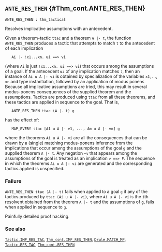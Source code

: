 ## `ANTE_RES_THEN` {#Thm_cont.ANTE_RES_THEN}


```
ANTE_RES_THEN : thm_tactical
```



Resolves implicative assumptions with an antecedent.


Given a theorem-tactic `ttac` and a theorem `A |- t`, the function
`ANTE_RES_THEN` produces a tactic that attempts to match `t` to the antecedent
of each implication
    
       Ai |- !x1...xn. ui ==> vi
    
(where `Ai` is just `!x1...xn. ui ==> vi`) that occurs among the
assumptions of a goal. If the antecedent `ui` of any implication matches `t`,
then an instance of `Ai u A |- vi` is obtained by specialization of the
variables `x1`, ..., `xn` and type instantiation, followed by an application of
modus ponens.  Because all implicative assumptions are tried, this may result
in several modus-ponens consequences of the supplied theorem and the
assumptions.  Tactics are produced using `ttac` from all these theorems, and
these tactics are applied in sequence to the goal.  That is,
    
       ANTE_RES_THEN ttac (A |- t) g
    
has the effect of:
    
       MAP_EVERY ttac [A1 u A |- v1, ..., Am u A |- vm] g
    
where the theorems `Ai u A |- vi` are all the consequences that can
be drawn by a (single) matching modus-ponens inference from the implications
that occur among the assumptions of the goal `g` and the supplied theorem
`A |- t`.  Any negation `~v` that appears among the assumptions of the goal is
treated as an implication `v ==> F`.  The sequence in which the theorems
`Ai u A |- vi` are generated and the corresponding tactics applied is
unspecified.

### Failure

`ANTE_RES_THEN ttac (A |- t)` fails when applied to a goal `g` if any of the
tactics produced by `ttac (Ai u A |- vi)`, where `Ai u A |- vi` is the `i`th
resolvent obtained from the theorem `A |- t` and the assumptions of `g`, fails
when applied in sequence to `g`.


Painfully detailed proof hacking.

### See also

[`Tactic.IMP_RES_TAC`](#Tactic.IMP_RES_TAC), [`Thm_cont.IMP_RES_THEN`](#Thm_cont.IMP_RES_THEN), [`Drule.MATCH_MP`](#Drule.MATCH_MP), [`Tactic.RES_TAC`](#Tactic.RES_TAC), [`Thm_cont.RES_THEN`](#Thm_cont.RES_THEN)


